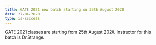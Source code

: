 ```yaml
---
title: GATE 2021 new batch starting on 35th August 2020
date: 27-06-2020
type: is-success
---
```


GATE 2021 classes are starting from 25th August 2020. Instructor for this batch is Dr.Strange.
<!-- endexcerpt -->
